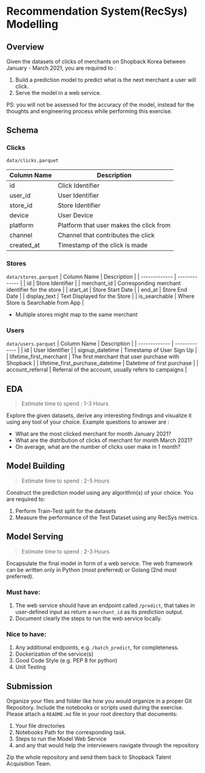 # Recommendation System(RecSys) Modelling
## Overview
Given the datasets of clicks of merchants on Shopback Korea between January - March 2021, you are required to :
1. Build a prediction model to predict what is the next merchant a user will click.
2. Serve the model in a web service.

PS: you will not be assessed for the accuracy of the model, instead for the thoughts and engineering process while performing this exercise.

## Schema
### Clicks
`data/clicks.parquet`

| Column Name  | Description |
| ------------- | ------------- |
| id | Click Identifier |
| user_id  | User Identifier  |
| store_id  | Store Identifier  |
| device  | User Device |
| platform | Platform that user makes the click from |
| channel | Channel that contributes the click |
| created_at | Timestamp of the click is made |

### Stores
`data/stores.parquet`
| Column Name  | Description |
| ------------- | ------------- |
| id  | Store Identifier  |
| merchant_id | Corresponding merchant identifier for the store |
| start_at | Store Start Date |
| end_at | Store End Date |
| display_text | Text Displayed for the Store |
| is_searchable | Where Store is Searchable from App |

*  Multiple stores might map to the same merchant

### Users
`data/users.parquet`
| Column Name  | Description |
| ------------- | ------------- |
| id  | User Identifier  |
| signup_datetime | Timestamp of User Sign Up |
| lifetime_first_merchant | The first merchant that user purchase with Shopback |
| lifetime_first_purchase_datetime | Datetime of first purchase |
| account_referral | Referral of the account, usually refers to campaigns |

## EDA 
> Estimate time to spend : 1-3 Hours

Explore the given datasets, derive any interesting findings and visualize it using any tool of your choice. Example questions to answer are :
* What are the most clicked merchant for month January 2021?
* What are the distribution of clicks of merchant for month March 2021?
* On average, what are the number of clicks user make in 1 month?

## Model Building
> Estimate time to spend : 2-5 Hours

Construct the prediction model using any algorithm(s) of your choice. You are required to:
1. Perform Train-Test split for the datasets
2. Measure the performance of the Test Dataset using any RecSys metrics.

## Model Serving
> Estimate time to spend : 2-3 Hours

Encapsulate the final model in form of a web service. The web framework can be written only in Python (most preferred) or Golang (2nd most preferred). 

### Must have:
1. The web service should have an endpoint called `/predict`, that takes in user-defined input as return a `merchant_id` as its prediction output. 
2. Document clearly the steps to run the web service locally.

### Nice to have:
1. Any additional endpoints, e.g. `/batch_predict`, for completeness.
2. Dockerization of the service(s)
3. Good Code Style (e.g. PEP 8 for python)
4. Unit Testing

## Submission
Organize your files and folder like how you would organize in a proper Git Repository. Include the notebooks or scripts used during the exercise.
Please attach a `README.md` file in your root directory that documents:
1. Your file directories
2. Notebooks Path for the corresponding task.
3. Steps to run the Model Web Service
4. and any that would help the interviewers navigate through the repository

Zip the whole repository and send them back to Shopback Talent Acquisition Team.